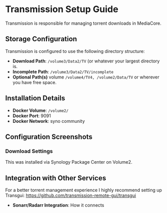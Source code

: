 # Transmission Setup Guide

Transmission is responsible for managing torrent downloads in MediaCore.

## Storage Configuration

Transmission is configured to use the following directory structure:

- **Download Path**: `/volume3/Data2/TV` (or whatever your largest directory is. 
- **Incomplete Path**: `/volume3/Data2/TV/incomplete`
- **Optional Path(s)** volume `/volume4/TV4, /volume2/Data/TV` or wherever you have free space.

## Installation Details

- **Docker Volume**: `/volume2/`
- **Docker Port**: 9091
- **Docker Network**: syno community

## Configuration Screenshots

### Download Settings
This was installed via Synology Package Center on Volume2.

## Integration with Other Services

For a better torrent management experience I highly recommend setting up Transgui: https://github.com/transmission-remote-gui/transgui

- **Sonarr/Radarr Integration**: How it connects

